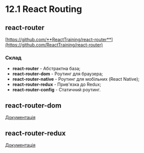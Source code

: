 # 12.1 React Routing

## react-router
[https://github.com/**ReactTraining/react-router**](https://github.com/ReactTraining/react-router)

### Склад
- **react-router** - Абстрактна база;
- **react-router-dom** - Роутинг для браузера;
- **react-router-native** - Роутинг для мобільних (React Native);
- **react-router-redux** - Прив'язка до Redux;
- **react-router-config** - Статичний роутинг.

## react-router-dom

[Документація](https://reacttraining.com/react-router/web/example/basic)

## react-router-redux

[Документація](https://github.com/reactjs/react-router-redux)
